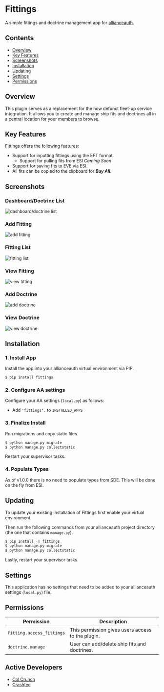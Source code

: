 # Fittings
A simple fittings and doctrine management app for [allianceauth](https://gitlab.com/allianceauth/allianceauth).

## Contents

- [Overview](#overview)
- [Key Features](#key-features)
- [Screenshots](#screenshots)
- [Installation](#installation)
- [Updating](#updating)
- [Settings](#settings)
- [Permissions](#permissions)


## Overview
This plugin serves as a replacement for the now defunct fleet-up service integration. It allows you to create and manage ship fits and doctrines all in a 
central location for your members to browse.

## Key Features
Fittings offers the following features:

* Support for inputting fittings using the EFT format. 
  * Support for pulling fits from ESI *Coming Soon*
* Support for saving fits to EVE via ESI.
* All fits can be copied to the clipboard for ***Buy All***.

## Screenshots

### Dashboard/Doctrine List
![dashboard/doctrine list](https://i.imgur.com/Xk4Eosh.png)

### Add Fitting
![add fitting](https://i.imgur.com/loFrtjj.png)

### Fitting List
![fitting list](https://i.imgur.com/f01q6wI.png)

### View Fitting
![view fitting](https://i.imgur.com/JwKKWUF.png)

### Add Doctrine
![add doctrine](https://i.imgur.com/MXkPI3c.png)

### View Doctrine
![view doctrine](https://i.imgur.com/FzVCb6S.png)

## Installation
### 1. Install App
Install the app into your allianceauth virtual environment via PIP.

```bash
$ pip install fittings 
```

### 2. Configure AA settings

Configure your AA settings (`local.py`) as follows:

- Add `'fittings',` to `INSTALLED_APPS`

### 3. Finalize Install
Run migrations and copy static files. 

```bash
$ python manage.py migrate
$ python manage.py collectstatic
```

Restart your supervisor tasks.

### 4. Populate Types
As of v1.0.0 there is no need to populate types from SDE. This will be done on the fly from
ESI. 

## Updating
To update your existing installation of Fittings first enable your virtual environment.

Then run the following commands from your allianceauth project directory (the one that contains `manage.py`).

```bash
$ pip install -U fittings
$ python manage.py migrate
$ python manage.py collectstatic
```

Lastly, restart your supervisor tasks.

## Settings
This application has no settings that need to be added to your allianceauth settings (`local.py`) file.

## Permissions

Permission | Description
-- | --
`fitting.access_fittings` | This permission gives users access to the plugin.
`doctrine.manage` | User can add/delete ship fits and doctrines.

## Active Developers
* [Col Crunch](http://gitlab.com/colcrunch)
* [Crashtec](https://gitlab.com/huideaki)